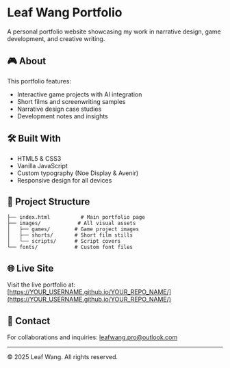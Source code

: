 # Leaf Wang Portfolio

A personal portfolio website showcasing my work in narrative design, game development, and creative writing.

## 🎮 About

This portfolio features:
- Interactive game projects with AI integration
- Short films and screenwriting samples
- Narrative design case studies
- Development notes and insights

## 🛠️ Built With

- HTML5 & CSS3
- Vanilla JavaScript
- Custom typography (Noe Display & Avenir)
- Responsive design for all devices

## 📁 Project Structure

```
├── index.html          # Main portfolio page
├── images/            # All visual assets
│   ├── games/        # Game project images
│   ├── shorts/       # Short film stills
│   └── scripts/      # Script covers
└── fonts/            # Custom font files
```

## 🌐 Live Site

Visit the live portfolio at: [https://YOUR_USERNAME.github.io/YOUR_REPO_NAME/](https://YOUR_USERNAME.github.io/YOUR_REPO_NAME/)

## 📧 Contact

For collaborations and inquiries: leafwang.pro@outlook.com

---

© 2025 Leaf Wang. All rights reserved.